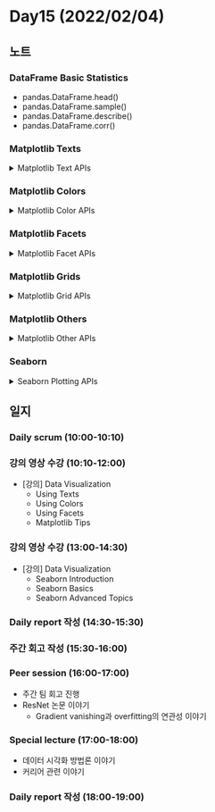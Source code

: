 # Day15 (2022/02/04)

## 노트

### DataFrame Basic Statistics

  * pandas.DataFrame.head()
  * pandas.DataFrame.sample()
  * pandas.DataFrame.describe()
  * pandas.DataFrame.corr()

### Matplotlib Texts

<details>
<summary>Matplotlib Text APIs</summary>

#### Figure Text APIs

  * fig.suptitle()
  * fig.text()

#### Axes Text APIs

  * ax.set_title()
  * ax.set_xlabel()
  * ax.set_ylabel()
  * ax.text()
    * s: string
    * Design Options
      * family: serif, sans-serif, monospace, ...
      * style: normal, italic, ...
      * size: xx-small, x-small, small, medium, large, x-large, xx-large
      * weight: light, normal, medium, semibold, bold, heavy, black
      * color
      * backgroundcolor
      * linespacing
      * alpha
      * visible
      * bbox: dict(boxstyle, facecolor, alpha, ...)
    * Alignment Options
      * x
      * y
      * ha
      * va
      * rotation
      * zorder
      * multialignment: alignment option of text inside bbox
  * ax.annotate()
    * text: string
    * Design Options
      * bbox: dict(boxstyle, facecolor, alpha, ...)
      * arrowprops: dict(arrowstyle, ...)
    * Alignment Options
      * xy: tuple(location of value point)
      * xytext: list(location of annotation)
      * zorder

</details>

### Matplotlib Colors

<details>
<summary>Matplotlib Color APIs</summary>

#### matplotlib.colors.ListedColormap

```python
from matplotlib.colors import ListedColormap

# Group to Number
groups = sorted(data['grade'].unique())
gton = dict(zip(groups, range(5)))
data['grade_num'] = data['grade'].map(gton)

fig, axes = plt.subplots(2, 4)
axes = axes.flatten()
color_maps = ['Pastel1', 'Pastel2', 'Accent', 'Dark2', 'Set1', 'Set2', 'Set3', 'tab10']
for idx, cm in enumerate(color_maps):
  pcm = axes[idx].scatter(
    x=data['math score'],
    y=data['reading score'],
    c=data['grade_num'],
    cmap=ListedColormap(plt.cm.get_cmap(cm).colors[:5])
  )
  cbar = fig.colorbar(pcm, ax=axes[idx], ticks=range(5))
  cbar.ax.set_yticklabels(groups)
  axes[idx].set_title(cm)
plt.show()
```

#### matplotlib.colors.TwoSlopeNorm

```python
from matplotlib.colors import TwoSlopeNorm

fig, axes = plt.subplots(3, 4, figsize=(20, 15))
axes = axes.flatten()
offset = TwoSlopeNorm(vmin=0, vcenter=student['math score'].mean(), vmax=100)
color_maps = ['PiYG', 'PRGn', 'BrBG', 'PuOr', 'RdGy', 'RdBu',
              'RdYlBu', 'RdYlGn', 'Spectral', 'coolwarm', 'bwr', 'seismic']
for idx, cm in enumerate(color_maps):    
  pcm = axes[idx].scatter(
    x=student['math score'],
    y=student['reading score'],
    c=offset(student['math score']),
    cmap=cm
  )
  cbar = fig.colorbar(pcm, ax=axes[idx], ticks=[0, 0.5, 1], orientation='horizontal')
  cbar.ax.set_xticklabels([0, student['math score'].mean(), 100])
  axes[idx].set_title(cm)
plt.show()
```

#### Axes Color APIs

  * ax.imshow()

```python
im = np.arange(100).reshape(10, 10)
fig, ax = plt.subplots(1, 1)
ax.imshow(im, cmap='Greens')
plt.show()
```

#### Sequential Color Maps

```python
fig, axes = plt.subplots(3, 6)
axes = axes.flatten()
color_maps = ['Greys', 'Purples', 'Blues', 'Greens', 'Oranges', 'Reds',
              'YlOrBr', 'YlOrRd', 'OrRd', 'PuRd', 'RdPu', 'BuPu',
              'GnBu', 'PuBu', 'YlGnBu', 'PuBuGn', 'BuGn', 'YlGn']
for idx, cm in enumerate(color_maps):
  pcm = axes[idx].scatter(
    x=data['math score'],
    y=data['reading score'],
    c=data['reading score'],
    cmap=cm, vmin=0, vmax=100
  )
  fig.colorbar(pcm, ax=axes[idx])
  axes[idx].set_title(cm)
plt.show()
```

#### Fixing Colors

```python
colors = data['grade'].apply(lambda x: 'blue' if x == 'A' else 'red')
color_bars = ['blue'] + ['red'] * 4

fig, axes = plt.subplots(1, 2)
grades = data['grade'].value_counts().sort_index()
axes[0].bar(grades.index, grades, color=color_bars, width=0.5)
axes[1].scatter(data['math score'], data['reading score'], c=colors, alpha=0.3)
plt.show()
```

</details>

### Matplotlib Facets

<details>
<summary>Matplotlib Facet APIs</summary>

#### matplotlib.figure.Figure.add_gridspec()

```python
fig = plt.figure()
gs = fig.add_gridspec(3, 3)
axes = [None for _ in range(5)]
axes[0] = fig.add_subplot(gs[0, :])
axes[0].set_title('gs[0, :]')
axes[1] = fig.add_subplot(gs[1, :-1])
axes[1].set_title('gs[1, :-1]')
axes[2] = fig.add_subplot(gs[1:, -1])
axes[2].set_title('gs[1:, -1]')
axes[3] = fig.add_subplot(gs[-1, 0])
axes[3].set_title('gs[-1, 0]')
axes[4] = fig.add_subplot(gs[-1, -2])
axes[4].set_title('gs[-1, -2]')
for idx in range(5):
  axes[idx].set_xticks([])
  axes[idx].set_yticks([])
plt.tight_layout()
plt.show()
```

#### matplotlib.subplot2grid()

```python
fig = plt.figure()
axes = [None for _ in range(6)]
axes[0] = plt.subplot2grid((3, 4), (0, 0), colspan=4)
axes[1] = plt.subplot2grid((3, 4), (1, 0), colspan=1)
axes[2] = plt.subplot2grid((3, 4), (1, 1), colspan=1)
axes[3] = plt.subplot2grid((3, 4), (1, 2), colspan=1)
axes[4] = plt.subplot2grid((3, 4), (1, 3), colspan=1, rowspan=2)
axes[5] = plt.subplot2grid((3, 4), (2, 0), colspan=3)
for idx in range(6): 
  axes[idx].set_title('axes[{}]'.format(idx))
  axes[idx].set_xticks([])
  axes[idx].set_yticks([])
fig.tight_layout()
plt.show()
```

#### matplotlib.figure.Figure.add_axes()

```python
fig = plt.figure()
axes = [None for _ in range(3)]
axes[0] = fig.add_axes([0.1, 0.1, 0.8, 0.4])
axes[1] = fig.add_axes([0.15, 0.6, 0.25, 0.6])
axes[2] = fig.add_axes([0.5, 0.6, 0.4, 0.3])
for idx in range(3): 
  axes[idx].set_title('axes[{}]'.format(idx))
  axes[idx].set_xticks([])
  axes[idx].set_yticks([])
fig.tight_layout()
plt.show()
```

#### matplotlib.axes.Axes.inset_axes()

```python
fig, ax = plt.subplots(1, 1)
axin = ax.inset_axes([0.75, 0.75, 0.2, 0.2])
plt.show()
```

#### mpl_toolkits.axes_grid1.axes_divider.make_axes_locatable()

```python
from mpl_toolkits.axes_grid1.axes_divider import make_axes_locatable

im = np.arange(100).reshape(10, 10)
imap = ax.imshow(im, cmap='Greens')
divider = make_axes_locatable(ax)
cax = divider.append_axes("right", size="5%", pad=0.05)
fig.colorbar(imap, cax=cax)
plt.show()
```

</details>

### Matplotlib Grids

<details>
<summary>Matplotlib Grid APIs</summary>

#### x = ac, y = bc

  * ax.grid()

#### x + y = c

```python
cs = np.linspace(0, 2, 11)
for c in cs:
  ax.plot([0, c], [c, 0], linestyle='--', color='gray', alpha=0.5, linewidth=1)
```

#### y = cx

```python
rads = np.linspace(0, np.pi/2, 11)
for rad in rads:
  ax.plot([0, 2], [0, 2 * np.tan(rad)], linestyle='--', color='gray', alpha=0.5, linewidth=1)
```

#### Circle Grids

```python
rs = np.linspace(0.1, 0.6, 6)
center = [0.5, 0.5]
for r in rs:
  x = r * np.cos(np.linspace(0, 2 * np.pi, 100))
  y = r * np.sin(np.linspace(0, 2 * np.pi, 100))
  ax.plot(x + center[0], y + center[1], linestyle='--', color='gray', alpha=0.5, linewidth=1)
  ax.text(
    x=center[0] + r * np.cos(np.pi / 4),
    y=center[1] + r * np.sin(np.pi / 4),
    s=f'{r:.1}',
    color='gray',
    ha='center',
    va='center'
  )
```

</details>

### Matplotlib Others

<details>
<summary>Matplotlib Other APIs</summary>

#### Managing Default Settings

```python
plt.rcParams['figure.dpi'] = 150

plt.rcParams['lines.linewidth'] = 2
plt.rcParams['lines.linestyle'] = ':'
# plt.rc('lines', linewidth=2, linestyle=':')

plt.rcParams.update(plt.rcParamsDefault)
```

#### Using Themes

```python
print(plt.style.available)

plt.style.use('seaborn')
plt.plot([1, 2, 3])

# with plt.style.context('seaborn'):
#   plt.plot([1, 2, 3])
```

#### Others

  * plt.subplots(): sharex, sharey
  * fig.set_facecolor()

```python
fig, ax = plt.subplots(1, 2, sharex=True, sharey=True)
fig.set_facecolor('lightgray')
plt.show()
```

  * plt.figure(): dpi
  * fig.add_subplot(): aspect

```python
fig = plt.figure(dpi=150)
ax1 = fig.add_subplot(121, aspect=0.15)
ax2 = fig.add_subplot(122, aspect=0.25)
for ax in [ax1, ax2]:
  ax.plot([1, 2, 3], [1, 3, 9])
  ax.set_xticks([1, 2, 3])
  ax.set_yticks([1, 3, 5, 7, 9])
  ax.set_ylim(0, 10)
plt.show()
```

  * ax.spines

```python
ax1.spines['top'].set_visible(False)
ax1.spines['right'].set_visible(False)
ax1.spines['left'].set_position('center')
ax1.spines['bottom'].set_position('center')
ax2.spines['left'].set_position(('data', 0.3))
ax2.spines['bottom'].set_position(('axes', 0.2))
```

  * ax.axhline()
  * ax.axvline()
  * ax.axhspan()
  * ax.axvspan()

</details>

### Seaborn

<details>
<summary>Seaborn Plotting APIs</summary>

  * Categorical Plotting
    * Categorical Scatter Plotting
      * sns.stripplot()
      * sns.swarmplot()
    * Categorical Distribution Plotting
      * sns.boxplot()
      * sns.violinplot()
      * sns.boxenplot()
    * Categorical Estimation Plotting
      * sns.countplot()
      * sns.pointplot()
      * sns.barplot()
  * Distribution Plotting
    * sns.histplot()
    * sns.kdeplot()
    * sns.ecdfplot()
    * sns.rugplot()
  * Relational Plotting
    * sns.scatterplot()
    * sns.lineplot()
    * sns.heatmap()
  * Regression Plotting
    * sns.jointplot()
    * sns.pairplot()
    * sns.regplot()

#### Bar Plotting

  * sns.countplot()
    * x
    * y
    * data
    * order
    * hue
    * hue_order
    * palette
    * color
    * saturate
    * ax

```python
import seaborn as sns
sns.countplot(x='grade', data=data)
```

  * sns.pointplot()
  * sns.barplot()

#### Line Plotting

  * sns.lineplot()

```python
fig, ax = plt.subplots(1, 1)
sns.lineplot(x='student number', y='math score', data=data, ax=ax)
plt.show()
```

#### Box Plotting

  * sns.boxplot()
    * width
    * linewidth
    * filtersize

```python
fig, ax = plt.subplots(1, 1)
sns.boxplot(x='grade', y='math score', data=data, ax=ax)
plt.show()
```

#### Violin Plotting

  * sns.violinplot()
    * bw
    * cut
    * inner
    * scale
    * split

```python
fig, ax = plt.subplots(1, 1)
sns.violinplot(x='math score', data=data, ax=ax)
plt.show()
```

#### Distribution Plotting

  * sns.histplot(): Histogram
    * x
    * y
    * ax
    * data
    * binwidth
    * bins
    * element: step, poly
    * hue
    * hue_order
    * multiple: layer, dodge, stack, fill
    * color
    * cbar
  * sns.kdeplot(): Kernel Density Estimate
    * fill
    * bw_method
    * multiple: layer, stack, fill
    * cumulative
    * cut
  * sns.ecdfplot(): Empirical Histogram
    * stat: proportion, count
    * complementary
  * sns.rugplot(): Rug Plotting

#### Scatter Plotting

  * sns.scatterplot()
    * x
    * y
    * ax
    * data
    * style
    * markers
    * hue
    * hue_order
    * size
  * sns.regplot()
    * x_estimator
    * x_bins
    * order
    * logx

#### Heatmap Plotting

  * sns.heatmap()
    * vmin
    * vmax
    * center
    * cmap
    * annot
    * fmt
    * linewidth
    * square
    * cbar
    * mask

```python
fig, ax = plt.subplots(1, 1)
mask = np.zeros_like(data.corr())
mask[np.triu_indices_from(mask)] = True
sns.heatmap(data.corr(), ax=ax, mask=mask)
plt.show()
```

#### Joint Plotting

  * sns.jointplot()
    * kind: scatter, kde, hist, hex, reg, resid
  * sns.pairplot()
    * kind: scatter, kde, hist, reg
    * diag_kind: auto, hist, kde, None
    * corner

#### Others

  * sns.boxenplot()
  * sns.swarmplot()
  * sns.stripplot()

</details>

## 일지

### Daily scrum (10:00-10:10)

### 강의 영상 수강 (10:10-12:00)

  * [강의] Data Visualization
    * Using Texts
    * Using Colors
    * Using Facets
    * Matplotlib Tips

### 강의 영상 수강 (13:00-14:30)

  * [강의] Data Visualization
    * Seaborn Introduction
    * Seaborn Basics
    * Seaborn Advanced Topics

### Daily report 작성 (14:30-15:30)

### 주간 회고 작성 (15:30-16:00)

### Peer session (16:00-17:00)

  * 주간 팀 회고 진행
  * ResNet 논문 이야기
    * Gradient vanishing과 overfitting의 연관성 이야기

### Special lecture (17:00-18:00)

  * 데이터 시각화 방법론 이야기
  * 커리어 관련 이야기

### Daily report 작성 (18:00-19:00)
